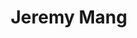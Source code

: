 ---
title: "Jeremy Mang"
role: "Treasurer"
index: 5
year: 2021
status: current_executive
image:
degree:
email:
linkedin-url:
---